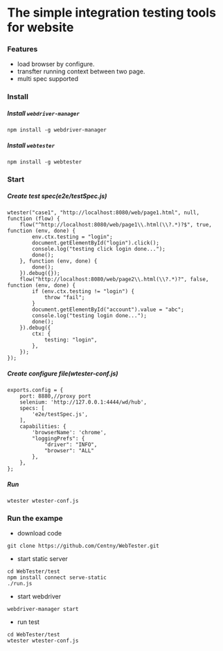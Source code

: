 The simple integration testing tools for website
===

### Features

* load browser by configure.
* transfter running context between two page.
* multi spec supported

### Install

##### Install `webdriver-manager`

```
npm install -g webdriver-manager
```

##### Install `webtester`

```
npm install -g webtester
```

### Start

##### Create test spec(e2e/testSpec.js)

```
wtester("case1", "http://localhost:8080/web/page1.html", null, function (flow) {
    flow("^http://localhost:8080/web/page1\\.html(\\?.*)?$", true, function (env, done) {
        env.ctx.testing = "login";
        document.getElementById("login").click();
        console.log("testing click login done...");
        done();
    }, function (env, done) {
        done();
    }).debug({});
    flow("http://localhost:8080/web/page2\\.html(\\?.*)?", false, function (env, done) {
        if (env.ctx.testing != "login") {
            throw "fail";
        }
        document.getElementById("account").value = "abc";
        console.log("testing login done...");
        done();
    }).debug({
        ctx: {
            testing: "login",
        },
    });
});
```

##### Create configure file(wtester-conf.js)

```
exports.config = {
    port: 8880,//proxy port
    selenium: 'http://127.0.0.1:4444/wd/hub',
    specs: [
        'e2e/testSpec.js',
    ],
    capabilities: {
        'browserName': 'chrome',
        "loggingPrefs": {
            "driver": "INFO",
            "browser": "ALL"
        },
    },
};
```

##### Run

```
wtester wtester-conf.js
```

### Run the exampe
* download code

```
git clone https://github.com/Centny/WebTester.git
```

* start static server

```
cd WebTester/test
npm install connect serve-static
./run.js
```

* start webdriver 

```
webdriver-manager start
```

* run test

```
cd WebTester/test
wtester wtester-conf.js
```

